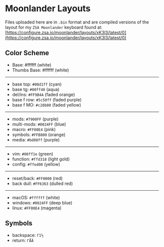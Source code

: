 # Moonlander Layouts

Files uploaded here are in `.bin` format and are compiled versions of the layout for my `ZSA Moonlander` keyboard found at:
[https://configure.zsa.io/moonlander/layouts/xK3l3/latest/0](https://configure.zsa.io/moonlander/layouts/xK3l3/latest/0)

## Color Scheme

* Base: #ffffff (white)
* Thumbs Base: #ffffff (white)

---

* base top:     `#00d1ff`   (cyan)
* base tg:      `#00ff40`   (aqua)
* del/ins:      `#FF9B4A`   (faded orange)
* base f row:   `#5c50ff`   (faded purple)
* base f MO:    `#c28b00`   (faded yellow)

---

* mods:         `#7900FF`   (purple)
* multi-mods:   `#0024FF`   (blue)
* macro:        `#FF00E4`   (pink)
* symbols:      `#FFB800`   (orange)
* media:        `#bd00ff`   (purple)

---

* vim:          `#00ff1e`   (green)
* function:     `#ffd318`   (light gold)
* config:       `#ffed00`   (yellow)

---

* reset/back:   `#FF0000`   (red)
* back dull:    `#FF6363`   (dulled red)

---

* macOS:        `#ffffff`   (white)
* windows:      `#0024FF`   (deep blue)
* linux:        `#FF00E4`   (magenta)

## Symbols

* backspace: `Γî½`
* return: `ΓÅÄ`
